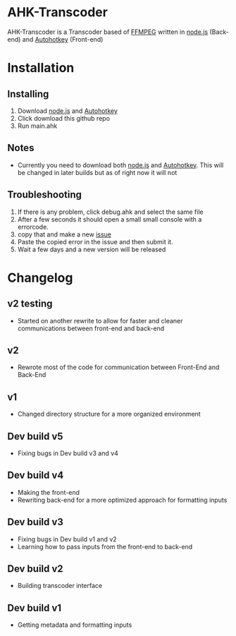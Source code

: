 # AHK-Transcoder
AHK-Transcoder is a Transcoder based of [FFMPEG](https://ffmpeg.org/) written in
[node.js](https://nodejs.org/en/) (Back-end) and [Autohotkey](https://www.autohotkey.com/) (Front-end)

# Installation
## Installing
1. Download [node.js](https://nodejs.org/en/) and [Autohotkey](https://www.autohotkey.com/)
2. Click download this github repo
3. Run main.ahk

## Notes
- Currently you need to download both [node.js](https://nodejs.org/en/) and [Autohotkey](https://www.autohotkey.com/). This will be changed in later builds but as of right now it will not
## Troubleshooting
1. If there is any problem, click debug.ahk and select the same file
2. After a few seconds it should open a small small console with a errorcode.
3. copy that and make a new [issue](https://github.com/MierenManz/ahktrans/issues/new)
4. Paste the copied error in the issue and then submit it.
5. Wait a few days and a new version will be released
# Changelog
## v2 testing
- Started on another rewrite to allow for faster and cleaner communications between front-end and back-end
## v2
- Rewrote most of the code for communication between Front-End and Back-End
## v1
- Changed directory structure for a more organized environment
## Dev build v5
- Fixing bugs in Dev build v3 and v4
## Dev build v4
- Making the front-end
- Rewriting back-end for a more optimized approach for formatting inputs
## Dev build v3
- Fixing bugs in Dev build v1 and v2
- Learning how to pass inputs from the front-end to back-end
## Dev build v2
- Building transcoder interface
## Dev build v1
- Getting metadata and formatting inputs
